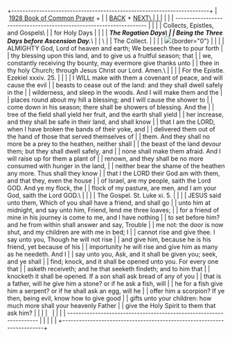 +-----------------------------------------------------------------------+
|  [1928 Book of Common Prayer](../index.html) +                        |
| [BACK](emberdays.html) + [NEXT\                                       |
| ](independenceday.html)                                               |
|                                                                       |
| -------------------------------------------------------------------   |
|                                                                       |
| Collects, Epistles, and Gospels\                                      |
| for Holy Days                                                         |
|                                                                       |
| ***The Rogation Days\                                                 |
| Being the Three Days before Ascension Day.***\                        |
| \                                                                     |
| The Collect.                                                          |
|                                                                       |
| ![](http://stats.superstats.com/b/ss/DAVIDMCMANNES/1){border="0"}     |
|                                                                       |
| ALMIGHTY God, Lord of heaven and earth; We beseech thee to pour forth |
| thy blessing upon this land, and to give us a fruitful season; that   |
| we, constantly receiving thy bounty, may evermore give thanks unto    |
| thee in thy holy Church; through Jesus Christ our Lord. Amen.\        |
|                                                                       |
| For the Epistle. Ezekiel xxxiv. 25.                                   |
|                                                                       |
| I WILL make with them a covenant of peace, and will cause the evil    |
| beasts to cease out of the land: and they shall dwell safely in the   |
| wilderness, and sleep in the woods. And I will make them and the      |
| places round about my hill a blessing; and I will cause the shower to |
| come down in his season; there shall be showers of blessing. And the  |
| tree of the field shall yield her fruit, and the earth shall yield    |
| her increase, and they shall be safe in their land, and shall know    |
| that I am the LORD, when I have broken the bands of their yoke, and   |
| delivered them out of the hand of those that served themselves of     |
| them. And they shall no more be a prey to the heathen, neither shall  |
| the beast of the land devour them; but they shall dwell safely, and   |
| none shall make them afraid. And I will raise up for them a plant of  |
| renown, and they shall be no more consumed with hunger in the land,   |
| neither bear the shame of the heathen any more. Thus shall they know  |
| that I the LORD their God am with them, and that they, even the house |
| of Israel, are my people, saith the Lord GOD. And ye my flock, the    |
| flock of my pasture, are men, and I am your God, saith the Lord GOD.\ |
|                                                                       |
| The Gospel. St. Luke xi. 5.                                           |
|                                                                       |
| JESUS said unto them, Which of you shall have a friend, and shall go  |
| unto him at midnight, and say unto him, Friend, lend me three loaves; |
| for a friend of mine in his journey is come to me, and I have nothing |
| to set before him? and he from within shall answer and say, Trouble   |
| me not: the door is now shut, and my children are with me in bed; I   |
| cannot rise and give thee. I say unto you, Though he will not rise    |
| and give him, because he is his friend, yet because of his            |
| importunity he will rise and give him as many as he needeth. And I    |
| say unto you, Ask, and it shall be given you; seek, and ye shall      |
| find; knock, and it shall be opened unto you. For every one that      |
| asketh receiveth; and he that seeketh findeth; and to him that        |
| knocketh it shall be opened. If a son shall ask bread of any of you   |
| that is a father, will he give him a stone? or if he ask a fish, will |
| he for a fish give him a serpent? or if he shall ask an egg, will he  |
| offer him a scorpion? If ye then, being evil, know how to give good   |
| gifts unto your children: how much more shall your heavenly Father    |
| give the Holy Spirit to them that ask him?                            |
|                                                                       |
|                                                                       |
|                                                                       |
| -------------------------------------------------------------------   |
|                                                                       |
| [](http://www.episcopalnet.org/DBS/DOR.html)                          |
+-----------------------------------------------------------------------+
